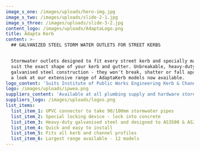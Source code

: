 ```yaml
---
image_s_one: /images/uploads/hero-img.jpg
image_s_two: /images/uploads/slide-2-1.jpg
image_s_three: /images/uploads/slide-3-2.jpg
content_logo: /images/uploads/AdaptaLogo.png
title: Adapta Kerb
content: >-
  ## GALVANIZED STEEL STORM WATER OUTLETS FOR STREET KERBS


  Stormwater outlets designed to fit every street kerb and specially made to
  suit the exact shape of your kerb and gutter. Unbreakable, heavy-duty
  galvanised steel construction - they won't break, shatter or fall apart! Take
  a look at our extensive range of AdaptaKerb models now available.
logo_content: 'Suits Institute of Public Works Engineering Kerb & Channel Profiles:'
logo: /images/uploads/ipwea.png
suppliers_content: 'Available at all plumbing supply and hardware stores:'
suppliers_logo: /images/uploads/logos.png
list_items:
  list_item_1: UPVC connector to take 90/100mm stormwater pipes
  list_item_2: Special locking device - lock into concrete
  list_item_3: Heavy-duty galvanised steel and designed to AS3500 & AS2876
  list_item_4: Quick and easy to install
  list_item_5: Fits all kerb and channel profiles
  list_item_6: Largest range available - 12 models
---
```


